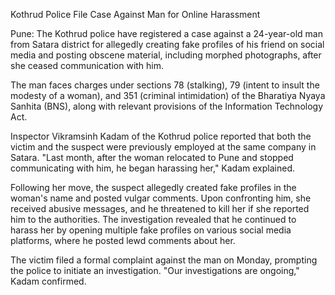 Kothrud Police File Case Against Man for Online Harassment

Pune: The Kothrud police have registered a case against a 24-year-old man from Satara district for allegedly creating fake profiles of his friend on social media and posting obscene material, including morphed photographs, after she ceased communication with him.

The man faces charges under sections 78 (stalking), 79 (intent to insult the modesty of a woman), and 351 (criminal intimidation) of the Bharatiya Nyaya Sanhita (BNS), along with relevant provisions of the Information Technology Act.

Inspector Vikramsinh Kadam of the Kothrud police reported that both the victim and the suspect were previously employed at the same company in Satara. "Last month, after the woman relocated to Pune and stopped communicating with him, he began harassing her," Kadam explained.

Following her move, the suspect allegedly created fake profiles in the woman's name and posted vulgar comments. Upon confronting him, she received abusive messages, and he threatened to kill her if she reported him to the authorities. The investigation revealed that he continued to harass her by opening multiple fake profiles on various social media platforms, where he posted lewd comments about her.

The victim filed a formal complaint against the man on Monday, prompting the police to initiate an investigation. "Our investigations are ongoing," Kadam confirmed.